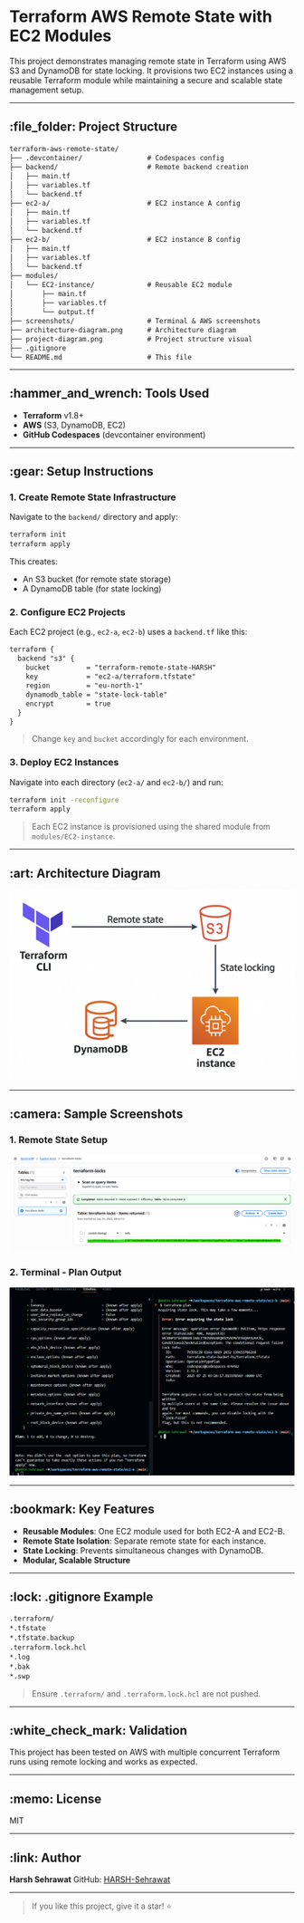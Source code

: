 # Terraform AWS Remote State with EC2 Modules

This project demonstrates managing remote state in Terraform using AWS S3 and DynamoDB for state locking. It provisions two EC2 instances using a reusable Terraform module while maintaining a secure and scalable state management setup.

---

## \:file\_folder: Project Structure

```
terraform-aws-remote-state/
├── .devcontainer/                # Codespaces config
├── backend/                      # Remote backend creation
│   ├── main.tf
│   ├── variables.tf
│   └── backend.tf
├── ec2-a/                        # EC2 instance A config
│   ├── main.tf
│   ├── variables.tf
│   └── backend.tf
├── ec2-b/                        # EC2 instance B config
│   ├── main.tf
│   ├── variables.tf
│   └── backend.tf
├── modules/
│   └── EC2-instance/             # Reusable EC2 module
│       ├── main.tf
│       ├── variables.tf
│       └── output.tf
├── screenshots/                  # Terminal & AWS screenshots
├── architecture-diagram.png      # Architecture diagram
├── project-diagram.png           # Project structure visual
├── .gitignore
└── README.md                     # This file
```

---

## \:hammer\_and\_wrench: Tools Used

* **Terraform** v1.8+
* **AWS** (S3, DynamoDB, EC2)
* **GitHub Codespaces** (devcontainer environment)

---

## \:gear: Setup Instructions

### 1. Create Remote State Infrastructure

Navigate to the `backend/` directory and apply:

```bash
terraform init
terraform apply
```

This creates:

* An S3 bucket (for remote state storage)
* A DynamoDB table (for state locking)

### 2. Configure EC2 Projects

Each EC2 project (e.g., `ec2-a`, `ec2-b`) uses a `backend.tf` like this:

```hcl
terraform {
  backend "s3" {
    bucket         = "terraform-remote-state-HARSH"
    key            = "ec2-a/terraform.tfstate"
    region         = "eu-north-1"
    dynamodb_table = "state-lock-table"
    encrypt        = true
  }
}
```

> Change `key` and `bucket` accordingly for each environment.

### 3. Deploy EC2 Instances

Navigate into each directory (`ec2-a/` and `ec2-b/`) and run:

```bash
terraform init -reconfigure
terraform apply
```

> Each EC2 instance is provisioned using the shared module from `modules/EC2-instance`.

---

## \:art: Architecture Diagram

![Architecture](./screenshots/Architecture_diagram.png)

---

## \:camera: Sample Screenshots

### 1. Remote State Setup

![DynamoDB Key generated when lock acquired.](./screenshots/Screenshot2.png)

### 2. Terminal - Plan Output

![Terraform Plan output when multiple user try to update.](./screenshots/Screenshot1.png)

---

## \:bookmark: Key Features

* **Reusable Modules**: One EC2 module used for both EC2-A and EC2-B.
* **Remote State Isolation**: Separate remote state for each instance.
* **State Locking**: Prevents simultaneous changes with DynamoDB.
* **Modular, Scalable Structure**

---

## \:lock: .gitignore Example

```bash
.terraform/
*.tfstate
*.tfstate.backup
.terraform.lock.hcl
*.log
*.bak
*.swp
```

> Ensure `.terraform/` and `.terraform.lock.hcl` are not pushed.

---

## \:white\_check\_mark: Validation

This project has been tested on AWS with multiple concurrent Terraform runs using remote locking and works as expected.

---

## \:memo: License

MIT

---

## \:link: Author

**Harsh Sehrawat**
GitHub: [HARSH-Sehrawat](https://github.com/HARSH-Sehrawat)

---

> If you like this project, give it a star! ⭐
